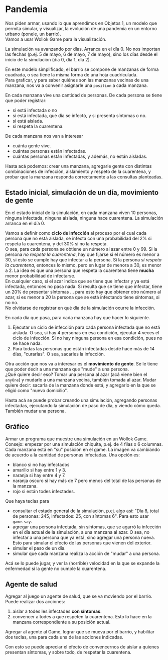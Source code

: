 # Pandemia

Nos piden armar, usando lo que aprendimos en Objetos 1, un modelo que permita simular, y visualizar, la evolución de una pandemia en un entorno urbano (ponele, un barrio).  
Vamos a usar Wollok Game para la visualización.

La simulación va avanzando por días. Arranca en el día 0. No nos importan las fechas (p.ej. 5 de mayo, 6 de mayo, 7 de mayo), sino los días desde el inicio de la simulación (día 0, día 1, día 2).

En este modelo simplificado, el barrio se compone de manzanas de forma cuadrada, o sea tiene la misma forma de una hoja cuadriculada.  
Para graficar, y para saber quiénes son las manzanas vecinas de una manzana, nos va a convenir asignarle una `position` a cada manzana.

En cada manzana vive una cantidad de personas. De cada persona se tiene que poder registrar:
- si está infectada o no
- si está infectada, qué día se infectó, y si presenta síntomas o no.
- si está aislada.
- si respeta la cuarentena.

De cada manzana nos van a interesar
- cuánta gente vive.
- cuántas personas están infectadas.
- cuántas personas están infectadas, y además, no están aisladas.

Hasta acá podemos: crear una manzana, agregarle gente con distintas combinaciones de infección, aislamiento y respeto de la cuarentena, y probar que la manzana responda correctamente a las consultas planteadas.


## Estado inicial, simulación de un día, movimiento de gente
En el estado inicial de la simulación, en cada manzana viven 10 personas, ninguna infectada, ninguna aislada, ninguna hace cuarentena. La simulación arranca en el día 0. 

Vamos a definir como **ciclo de infección** al proceso por el cual cada persona que no está aislada, se infecta con una probabilidad del 2\% si respeta la cuarentena, y del 30\% si no la respeta.    
O sea, para cada persona se obtiene un número al azar entre 0 y 99. 
Si la persona _no respeta la cuarentena_, hay que fijarse si el número es menor a 30, si esto se cumple hay que infectar a la persona. 
Si la persona _sí respeta la cuarentena_, entonces lo mismo, pero en lugar de menora a 30, es menor a 2. La idea es que una persona que respeta la cuarentena tiene **mucha** menor probabilidad de infectarse.  
En cualquier caso, si el azar indica que se tiene que infectar y ya está infectada, entonces no pasa nada.
Si resulta que se tiene que infectar, tiene un 20\% de presentar síntomas ... para esto hay que obtener otro número al azar, si es menor a 20 la persona que se está infectando tiene síntomas, si no no.  
No olvidarse de registrar en qué día de la simulación ocurre la infección. 
 

En cada día que pasa, para cada manzana hay que hacer lo siguiente.
1. Ejecutar un ciclo de infección para cada persona infectada que no está aislada. O sea, si hay 4 personas en esa condición, ejecutar 4 veces el ciclo de infección. Si no hay ninguna persona en esa condición, pues no se hace nada.
1. Para todas las personas que están infectadas desde hace más de 14 días, "curarlas". O sea, sacarles la infección. 


Otra acción que nos va a interesar es el **movimiento de gente**. Se le tiene que poder decir a una manzana que "mude" a una persona.  
¿Qué quiere decir eso? Tomar una persona al azar (acá viene bien el `anyOne`) y mudarlo a una manzana vecina, también tomada al azar. Mudar quiere decir: sacarla de la manzana donde está, y agregarlo en la que se eligió como "nuevo domicilio".

Hasta acá se puede probar creando una simulación, agregando personas infectadas, ejecutando la simulación de paso de día, y viendo cómo queda. También mudar una persona. 

## Gráfico
Armar un programa que muestre una simulación en un Wollok Game. Consejo: empezar por una simulación chiquita, p.ej. de 4 filas x 6 columnas.  
Cada manzana está en "su" posición en el game. La imagen va cambiando de acuerdo a la cantidad de personas infectadas. Una opción es:
- blanco si no hay infectados
- amarillo si hay entre 1 y 3.
- naranja si hay entre 4 y 7.
- naranja oscuro si hay más de 7 pero menos del total de las personas de la manzana.
- rojo si están todes infectades.

Que haya teclas para
- consultar el estado general de la simulación, p.ej. algo así: "Día 8, total de personas: 245, infectados: 25, con síntomas 6". Para esto usar `game.say`.
- agregar una persona infectada, sin síntomas, que se agarró la infección en el día actual de la simulación, a una manzana al azar. O sea, no infectar a una persona que ya está, sino agregar una persona nueva. Esto para simular el efecto de las personas que vienen del exterior.
- simular el paso de un día.
- simular que cada manzana realiza la acción de "mudar" a una persona.

Acá se lo puede jugar, y ver la (horrible) velocidad en la que se expande la enfermedad si la gente no cumple la cuarentena.

## Agente de salud
Agregar al juego un agente de salud, que se va moviendo por el barrio. Puede realizar dos acciones: 
1. aislar a todes les infectades **con síntomas**.
1. convencer a todes a que respeten la cuarentena.
Esto lo hace en la manzana correspondiente a su posición actual.

Agregar al agente al Game, lograr que se mueva por el barrio, y habilitar dos teclas, una para cada una de las acciones indicadas.

Con esto se puede apreciar el efecto de convencernos de aislar a quienes presentan síntomas, y sobre todo, de respetar la cuarentena.

